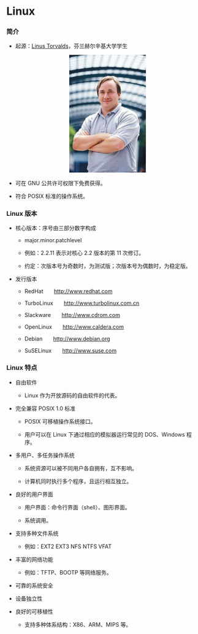 # Linux

### 简介

+ 起源：[Linus Torvalds](#welcome)，芬兰赫尔辛基大学学生

    <div align="center">
        <img src="pics/linus.jpg" width=200>
    </div>

+ 可在 GNU 公共许可权限下免费获得。

+ 符合 POSIX 标准的操作系统。

### Linux 版本

+ 核心版本：序号由三部分数字构成

    + major.minor.patchlevel

    + 例如：2.2.11 表示对核心 2.2 版本的第 11 次修订。

    + 约定：次版本号为奇数时，为测试版；次版本号为偶数时，为稳定版。

+ 发行版本

    + RedHat&emsp;&emsp;http://www.redhat.com

    + TurboLinux&emsp;&emsp;http://www.turbolinux.com.cn

    + Slackware&emsp;&emsp;http://www.cdrom.com

    + OpenLinux&emsp;&emsp;http://www.caldera.com

    + Debian&emsp;&emsp;http://www.debian.org

    + SuSELinux&emsp;&emsp;http://www.suse.com

### Linux 特点

+ 自由软件

    + Linux 作为开放源码的自由软件的代表。

+ 完全兼容 POSIX 1.0 标准

    + POSIX 可移植操作系统接口。

    + 用户可以在 Linux 下通过相应的模拟器运行常见的 DOS、Windows 程序。

+ 多用户、多任务操作系统

    + 系统资源可以被不同用户各自拥有，互不影响。

    + 计算机同时执行多个程序，且运行相互独立。

+ 良好的用户界面

    + 用户界面：命令行界面（shell）、图形界面。

    + 系统调用。

+ 支持多种文件系统

    + 例如：EXT2 EXT3 NFS NTFS VFAT

+ 丰富的网络功能

    + 例如：TFTP、BOOTP 等网络服务。

+ 可靠的系统安全

+ 设备独立性

+ 良好的可移植性

    + 支持多种体系结构：X86、ARM、MIPS 等。

